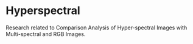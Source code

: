 # Hyperspectral
Research related to Comparison Analysis of Hyper-spectral Images with Multi-spectral and RGB Images.
